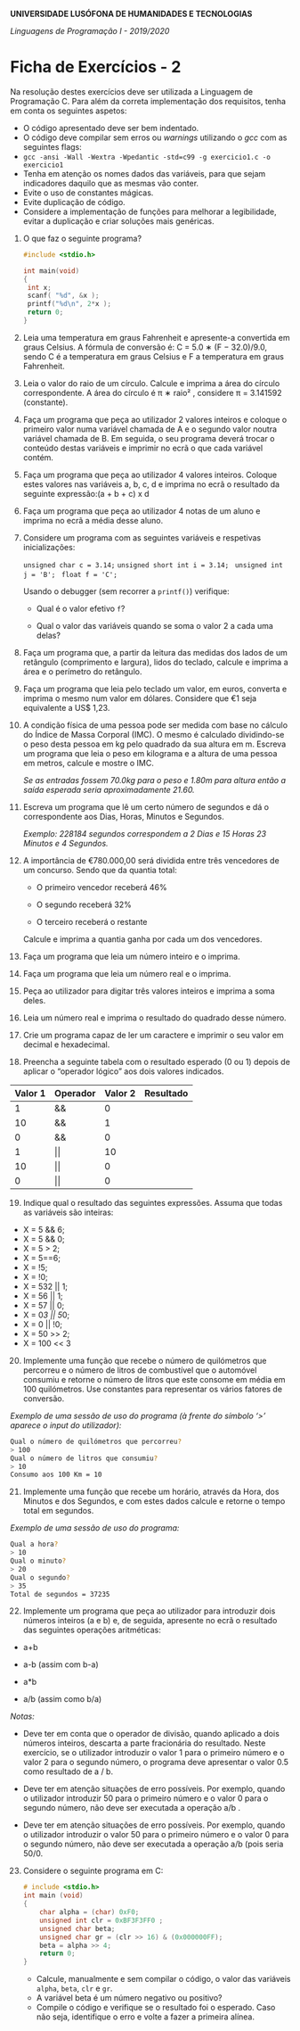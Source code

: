 **UNIVERSIDADE LUSÓFONA DE HUMANIDADES E TECNOLOGIAS**

*Linguagens de Programação I - 2019/2020*

# Ficha de Exercícios - 2

Na resolução destes exercícios deve ser utilizada a Linguagem de Programação C. Para além da correta implementação dos requisitos, tenha em conta os seguintes aspetos:

- O código apresentado deve ser bem indentado. 
- O código deve compilar sem erros ou *warnings* utilizando o *gcc* com as seguintes flags:
- `gcc -ansi -Wall -Wextra -Wpedantic -std=c99 -g exercicio1.c -o exercicio1`
- Tenha em atenção os nomes dados das variáveis, para que sejam indicadores daquilo que as mesmas vão conter.
- Evite o uso de constantes mágicas. 
- Evite duplicação de código. 
- Considere a implementação de funções para melhorar a legibilidade, evitar a duplicação e criar soluções mais genéricas.


1. O que faz o seguinte programa?

   ```c
   #include <stdio.h>
   
   int main(void)
   {
   	int x;
   	scanf( "%d", &x );
   	printf("%d\n", 2*x );
   	return 0;
   }
   ```

2. Leia uma temperatura em graus Fahrenheit e apresente-a convertida em graus Celsius. A fórmula de conversão é: C = 5.0 ∗ (F − 32.0)/9.0, sendo C é a temperatura em graus Celsius e F a temperatura em graus Fahrenheit. 

3. Leia o valor do raio de um círculo. Calcule e imprima a área do círculo correspondente. A área do círculo é π ∗ raio² , considere π = 3.141592 (constante).

4. Faça um programa que peça ao utilizador 2 valores inteiros e coloque o primeiro valor numa variável chamada de A e o segundo valor noutra variável chamada de B. Em seguida, o seu programa deverá trocar o conteúdo destas variáveis e imprimir no ecrã o que cada variável contém.
   
5. Faça um programa que peça ao utilizador 4 valores inteiros. Coloque estes valores nas variáveis a, b, c, d e imprima no ecrã o resultado da seguinte expressão:(a + b + c) x d
   
6. Faça um programa que peça ao utilizador 4 notas de um aluno e imprima no ecrã a média desse aluno. 
   
7. Considere um programa com as seguintes variáveis e respetivas inicializações:

    `unsigned char c = 3.14;` 
    `unsigned short int i = 3.14; `
    `unsigned int j = 'B'; `
    `float f = 'C'; `

    Usando o debugger (sem recorrer a `printf()`) verifique:

    - Qual é o valor efetivo `f`?

    - Qual o valor das variáveis quando se soma o valor 2 a cada uma delas?

8. Faça um programa que, a partir da leitura  das medidas dos lados de um retângulo (comprimento e largura), lidos do teclado, calcule e imprima a área e o perímetro do retângulo.

9. Faça um programa que leia pelo teclado um valor, em euros, converta e imprima o mesmo num valor     em dólares. Considere que €1 seja equivalente a US$ 1,23.

10. A condição física de uma pessoa pode ser medida com base no cálculo do Índice de Massa Corporal     (IMC). O mesmo é calculado dividindo-se o peso desta pessoa em kg pelo quadrado da sua altura em m. Escreva um programa que leia o peso em kilograma e a altura de uma pessoa em metros, calcule e mostre o IMC. 

    *Se as entradas fossem 70.0kg para o peso e 1.80m para altura então a saída esperada seria aproximadamente 21.60.*

11. Escreva um programa que lê um certo número de segundos e dá o correspondente aos Dias, Horas, Minutos e Segundos.

     *Exemplo: 228184 segundos correspondem a 2 Dias e 15 Horas 23 Minutos e 4 Segundos.*

12. A importância de €780.000,00 será dividida entre três vencedores de um concurso. Sendo que da quantia total:

    - O primeiro vencedor receberá 46%

    - O segundo receberá 32%

    - O terceiro receberá o restante

    Calcule e imprima a quantia ganha por cada um dos vencedores.


13. Faça um programa que leia um número inteiro e o imprima.

   

14. Faça um programa que leia um número real e o imprima.

   

15. Peça ao utilizador para digitar três valores inteiros e imprima a soma deles.

   

16. Leia um número real e imprima o resultado do quadrado desse número.

   

17. Crie um programa capaz de ler um caractere e imprimir o seu valor em decimal e hexadecimal.

   

18. Preencha a seguinte tabela com o resultado esperado (0 ou 1) depois de aplicar o “operador lógico” aos dois valores indicados.

| Valor 1 | Operador | Valor 2 | Resultado |
| ------- | -------- | ------- | --------- |
| 1       | &&       | 0       |           |
| 10      | &&       | 1       |           |
| 0       | &&       | 0       |           |
| 1       | \|\|     | 10      |           |
| 10      | \|\|     | 0       |           |
| 0       | \|\|     | 0       |           |



19. Indique qual o resultado das seguintes expressões. Assuma que todas as variáveis são inteiras:

- X = 5 && 6; 
- X = 5 && 0; 
- X = 5 > 2; 
- X = 5==6; 
- X = !5; 
- X = !0; 
- X = 5­3­2 || 1; 
- X = 5­6 || 1; 
- X = 5­7 || 0; 
- X = 0*3 || 5*0; 
- X = 0 || !0; 
- X = 50 >> 2; 
- X = 100 << 3

   

20. Implemente uma função que recebe o número de quilómetros que percorreu e o número de litros de combustível que o automóvel consumiu e retorne o número de litros que este consome em média em 100 quilómetros. Use constantes para representar os vários fatores de conversão.

   *Exemplo de uma sessão de uso do programa (à frente do símbolo ‘>’ aparece o input do utilizador):*

   ```bash
   Qual o número de quilómetros que percorreu?
   > 100
   Qual o número de litros que consumiu?
   > 10
   Consumo aos 100 Km = 10
   ```
   
   
   

21. Implemente uma função que recebe um horário, através da Hora, dos Minutos e dos Segundos, e com estes dados calcule e retorne o tempo total em segundos.

   *Exemplo de uma sessão de uso do programa:*

   ```bash
   Qual a hora?
   > 10
   Qual o minuto?
   > 20
   Qual o segundo?
   > 35
   Total de segundos = 37235
   ```

   

22. Implemente um programa que peça ao utilizador para introduzir dois números inteiros (a e b) e, de seguida, apresente no ecrã o resultado das seguintes operações aritméticas:

   - a+b

   - a-b (assim com b-a)

   - a*b

   - a/b (assim como b/a)
   
     

   *Notas:* 

- Deve ter em conta que o operador de divisão, quando aplicado a dois números inteiros, descarta a parte fracionária do resultado. Neste exercício, se o utilizador introduzir o valor 1 para o primeiro número e o valor 2 para o segundo número, o programa deve apresentar o valor 0.5 como resultado de a / b.

- 
  Deve ter em atenção situações de erro possíveis. Por exemplo, quando o utilizador introduzir 50 para o primeiro número e o valor 0 para o segundo número, não deve ser executada a operação a/b .

- Deve ter em atenção situações de erro possíveis. Por exemplo, quando o utilizador introduzir o valor 50 para o primeiro número e o valor 0 para o segundo número, não deve ser executada a operação a/b (pois seria 50/0.

  

23. Considere o seguinte programa em C:

    ```C
    # include <stdio.h>
    int main (void)
    {
    	char alpha = (char) 0xF0;
    	unsigned int clr = 0xBF3F3FF0 ;
    	unsigned char beta;
    	unsigned char gr = (clr >> 16) & (0x000000FF);
    	beta = alpha >> 4;
    	return 0;
    }
    ```

    - Calcule, manualmente e sem compilar o código, o valor das variáveis `alpha`, `beta`, `clr` e `gr`.
    - A variável beta é um número negativo ou positivo?
    - Compile o código e verifique se o resultado foi o esperado. Caso não seja, identifique o erro e volte a fazer a primeira alínea.


